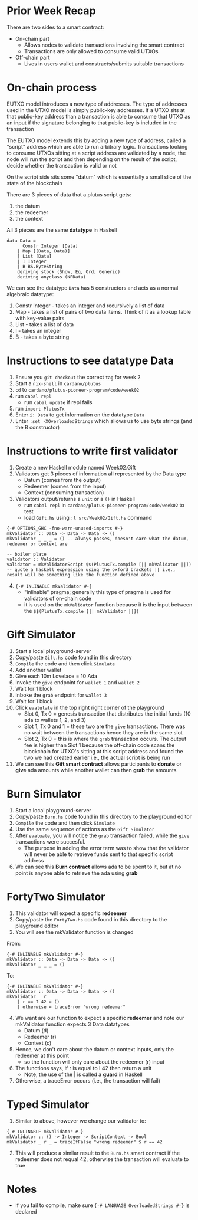 # Prior Week Recap

There are two sides to a smart contract:
* On-chain part
    * Allows nodes to validate transactions involving the smart contract
    * Transactions are only allowed to consume valid UTXOs
* Off-chain part
    * Lives in users wallet and constracts/submits suitable transactions


# On-chain process
EUTXO model introduces a new type of addresses. The type of addresses used in the UTXO model is simply public-key addresses. If a UTXO sits at that public-key address than a transaction is able to consume that UTXO as an input if the signature belonging to that public-key is included in the transaction

The EUTXO model extends this by adding a new type of address, called a "script" address which are able to run arbitrary logic. Transactions looking to consume UTXOs sitting at a script address are validated by a node, the node will run the script and then depending on the result of the script, decide whether the transaction is valid or not

On the script side sits some "datum" which is essentially a small slice of the state of the blockchain

There are 3 pieces of data that a plutus script gets:
1. the datum
2. the redeemer
3. the context

All 3 pieces are the same **datatype** in Haskell

```
data Data =
      Constr Integer [Data]
    | Map [(Data, Data)]
    | List [Data]
    | I Integer
    | B BS.ByteString
    deriving stock (Show, Eq, Ord, Generic)
    deriving anyclass (NFData)
```

We can see the datatype `Data` has 5 constructors and acts as a normal algebraic datatype:
1. Constr Integer - takes an integer and recursively a list of data
2. Map - takes a list of pairs of two data items. Think of it as a lookup table with key-value pairs
3. List - takes a list of data
4. I - takes an integer
5. B - takes a byte string
# Instructions to see datatype Data
1. Ensure you `git checkout` the correct `tag` for week 2
2. Start a `nix-shell` in `cardano/plutus`
3. `cd` to `cardano/plutus-pioneer-program/code/week02`
4. run `cabal repl`
    * run `cabal update` if repl fails
5. run `import PlutusTx`
6. Enter `i: Data` to get information on the datatype `Data`
7. Enter `:set -XOverloadedStrings` which allows us to use byte strings (and the B constructor)

# Instructions to write first validator
1. Create a new Haskell module named Week02.Gift
2. Validators get 3 pieces of information all represented by the Data type
    * Datum (comes from the output)
    * Redeemer (comes from the input)
    * Context (consuming transaction)
3. Validators output/returns a `unit` or a `()` in Haskell
    * run `cabal repl` in `cardano/plutus-pioneer-program/code/week02` to test
    * load `Gift.hs` using `:l src/Week02/Gift.hs` command

```
{-# OPTIONS_GHC -fno-warn-unused-imports #-}
mkValidator :: Data -> Data -> Data -> ()
mkValidator _ _ _ = () -- always passes, doesn't care what the datum, redeemer or context are

-- boiler plate
validator :: Validator
validator = mkValidatorScript $$(PlutusTx.compile [|| mkValidator ||]) -- quote a haskell expression using the oxford brackets || i.e., result will be something like the function defined above
```
4. `{-# INLINABLE mkValidator #-}`
    * "inlinable" pragma; generally this type of pragma is used for validators of on-chain code
    * it is used on the `mkValidator` function because it is the input between the `$$(PlutusTx.compile [|| mkValidator ||])`

# Gift Simulator
1. Start a local playground-server
2. Copy/paste `Gift.hs` code found in this directory
3. `Compile` the code and then click `Simulate`
4. Add another wallet
5. Give each 10m Lovelace = 10 Ada
6. Invoke the `give` endpoint for `wallet 1` and `wallet 2`
7. Wait for 1 block
8. Inboke the `grab` endpoint for `wallet 3`
9. Wait for 1 block
10. Click `evalulate` in the top right right corner of the playground
    * Slot 0, Tx 0 = genesis transaction that distributes the initial funds (10 ada to wallets 1, 2, and 3)
    * Slot 1, Tx 0 and 1 = these two are the `give` transactions. There was no wait between the transactions hence they are in the same slot
    * Slot 2, Tx 0 = this is where the `grab` transaction occurs. The output fee is higher than Slot 1 because the off-chain code scans the blockchain for UTXO's sitting at this script address and found the two we had created earlier i.e., the actual script is being run
11. We can see this **Gift smart contract** allows participants to **donate** or **give** ada amounts while another wallet can then **grab** the amounts

# Burn Simulator
1. Start a local playground-server
2. Copy/paste `Burn.hs` code found in this directory to the playground editor
3. `Compile` the code and then click `Simulate`
4. Use the same sequence of actions as the `Gift Simulator`
5. After `evaluate`, you will notice the `grab` transaction failed, while the `give` transactions were succesful.
    * The purpose in adding the error term was to show that the validator will never be able to retrieve funds sent to that specific script address
6. We can see this **Burn contract** allows ada to be spent to it, but at no point is anyone able to retrieve the ada using **grab**

# FortyTwo Simulator
1. This validator will expect a specific **redeemer**
2. Copy/paste the `FortyTwo.hs` code found in this directory to the playground editor
3. You will see the mkValidator function is changed 

From:
```
{-# INLINABLE mkValidator #-}
mkValidator :: Data -> Data -> Data -> ()
mkValidator _ _ _ = ()
```

To:
```
{-# INLINABLE mkValidator #-}
mkValidator :: Data -> Data -> Data -> ()
mkValidator _ r _
    | r == I 42 = ()
    | otherwise = traceError "wrong redeemer"
```
4. We want are our function to expect a specific **redeemer** and note our mkValidator function expects 3 Data datatypes
    * Datum (d)
    * Redeemer (r)
    * Context (c)
5. Hence, we don't care about the datum or context inputs, only the redeemer at this point
    * so the function will only care about the redeemer (r) input
6. The functions says, if r is equal to I 42 then return a unit
    * Note, the use of the | is called a **guard** in Haskell
7. Otherwise, a traceError occurs (i.e., the transaction will fail)

# Typed Simulator
1. Similar to above, however we change our validator to:
```
{-# INLINABLE mkValidator #-}
mkValidator :: () -> Integer -> ScriptContext -> Bool
mkValidator _ r _ = traceIfFalse "wrong redeemer" $ r == 42
```
2. This will produce a similar result to the `Burn.hs` smart contract if the redeemer does not requal 42, otherwise the transaction will evaluate to true

# Notes
* If you fail to compile, make sure `{-# LANGUAGE OverloadedStrings #-}` is declared